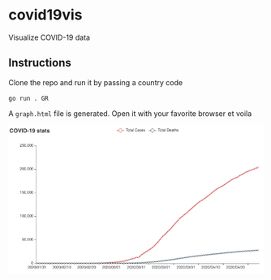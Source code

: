 # covid19vis
Visualize COVID-19 data

## Instructions
Clone the repo and run it by passing a country code
```
go run . GR
```

A `graph.html` file is generated. Open it with your favorite browser et voila


![Image description](./sample/index.png)
